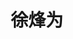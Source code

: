 ---
# Display name

title: 徐烽为
user_groups: ["Graduated Master Students"]



organizations:
- name: 2017-2020 

Interests:
- Moment closure

---